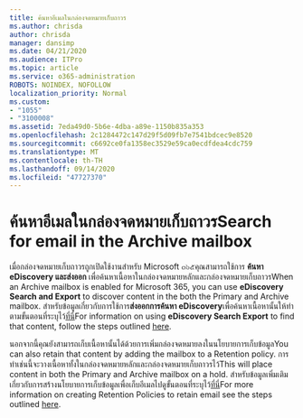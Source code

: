 ```yaml
---
title: ค้นหาอีเมลในกล่องจดหมายเก็บถาวร
ms.author: chrisda
author: chrisda
manager: dansimp
ms.date: 04/21/2020
ms.audience: ITPro
ms.topic: article
ms.service: o365-administration
ROBOTS: NOINDEX, NOFOLLOW
localization_priority: Normal
ms.custom:
- "1055"
- "3100008"
ms.assetid: 7eda49d0-5b6e-4dba-a89e-1150b835a353
ms.openlocfilehash: 2c1284472c147d29f5d09fb7e7541bdcec9e8520
ms.sourcegitcommit: c6692ce0fa1358ec3529e59ca0ecdfdea4cdc759
ms.translationtype: MT
ms.contentlocale: th-TH
ms.lasthandoff: 09/14/2020
ms.locfileid: "47727370"
---
```

# <a name="search-for-email-in-the-archive-mailbox"></a><span data-ttu-id="2f3fb-102">ค้นหาอีเมลในกล่องจดหมายเก็บถาวร</span><span class="sxs-lookup"><span data-stu-id="2f3fb-102">Search for email in the Archive mailbox</span></span>

<span data-ttu-id="2f3fb-103">เมื่อกล่องจดหมายเก็บถาวรถูกเปิดใช้งานสำหรับ Microsoft ๓๖๕คุณสามารถใช้การ **ค้นหา eDiscovery และส่งออก** เพื่อค้นหาเนื้อหาในกล่องจดหมายหลักและกล่องจดหมายเก็บถาวร</span><span class="sxs-lookup"><span data-stu-id="2f3fb-103">When an Archive mailbox is enabled for Microsoft 365, you can use **eDiscovery Search and Export** to discover content in the both the Primary and Archive mailbox.</span></span> <span data-ttu-id="2f3fb-104">สำหรับข้อมูลเกี่ยวกับการใช้การ**ส่งออกการค้นหา eDiscovery**เพื่อค้นหาเนื้อหานั้นให้ทำตามขั้นตอนที่ระบุไว้[ที่นี่](https://docs.microsoft.com/microsoft-365/compliance/export-search-results)</span><span class="sxs-lookup"><span data-stu-id="2f3fb-104">For information on using **eDiscovery Search Export** to find that content, follow the steps outlined [here](https://docs.microsoft.com/microsoft-365/compliance/export-search-results).</span></span>
  
<span data-ttu-id="2f3fb-105">นอกจากนี้คุณยังสามารถเก็บเนื้อหานั้นได้ด้วยการเพิ่มกล่องจดหมายลงในนโยบายการเก็บข้อมูล</span><span class="sxs-lookup"><span data-stu-id="2f3fb-105">You can also retain that content by adding the mailbox to a Retention policy.</span></span> <span data-ttu-id="2f3fb-106">การทำเช่นนี้จะวางเนื้อหาทั้งในกล่องจดหมายหลักและกล่องจดหมายเก็บถาวรไว้</span><span class="sxs-lookup"><span data-stu-id="2f3fb-106">This will place content in both the Primary and Archive mailbox on a hold.</span></span> <span data-ttu-id="2f3fb-107">สำหรับข้อมูลเพิ่มเติมเกี่ยวกับการสร้างนโยบายการเก็บข้อมูลเพื่อเก็บอีเมลไปดูขั้นตอนที่ระบุไว้[ที่นี่](https://docs.microsoft.com/microsoft-365/compliance/retention-policies)</span><span class="sxs-lookup"><span data-stu-id="2f3fb-107">For more information on creating Retention Policies to retain email see the steps outlined [here](https://docs.microsoft.com/microsoft-365/compliance/retention-policies).</span></span>
  